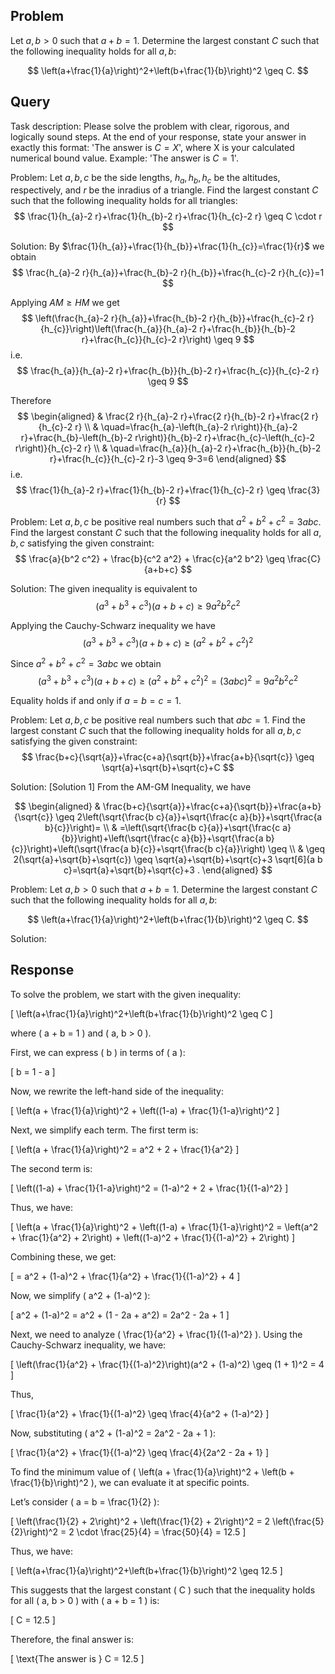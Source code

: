 ## Problem

Let $a, b > 0$ such that $a + b = 1$. Determine the largest constant $C$ such that the following inequality holds for all $a, b$:

$$
\left(a+\frac{1}{a}\right)^2+\left(b+\frac{1}{b}\right)^2 \geq C.
$$

## Query

Task description: Please solve the problem with clear, rigorous, and logically sound steps. At the end of your response, state your answer in exactly this format: 'The answer is $C=X$', where X is your calculated numerical bound value. Example: 'The answer is $C=1$'.



Problem: Let $a, b, c$ be the side lengths, $h_{a}, h_{b}, h_{c}$ be the altitudes, respectively, and $r$ be the inradius of a triangle. Find the largest constant $C$ such that the following inequality holds for all triangles:
$$
\frac{1}{h_{a}-2 r}+\frac{1}{h_{b}-2 r}+\frac{1}{h_{c}-2 r} \geq C \cdot r
$$

Solution: By $\frac{1}{h_{a}}+\frac{1}{h_{b}}+\frac{1}{h_{c}}=\frac{1}{r}$ we obtain
$$
\frac{h_{a}-2 r}{h_{a}}+\frac{h_{b}-2 r}{h_{b}}+\frac{h_{c}-2 r}{h_{c}}=1
$$

Applying $A M \geq H M$ we get
$$
\left(\frac{h_{a}-2 r}{h_{a}}+\frac{h_{b}-2 r}{h_{b}}+\frac{h_{c}-2 r}{h_{c}}\right)\left(\frac{h_{a}}{h_{a}-2 r}+\frac{h_{b}}{h_{b}-2 r}+\frac{h_{c}}{h_{c}-2 r}\right) \geq 9
$$
i.e.
$$
\frac{h_{a}}{h_{a}-2 r}+\frac{h_{b}}{h_{b}-2 r}+\frac{h_{c}}{h_{c}-2 r} \geq 9
$$

Therefore
$$
\begin{aligned}
& \frac{2 r}{h_{a}-2 r}+\frac{2 r}{h_{b}-2 r}+\frac{2 r}{h_{c}-2 r} \\
& \quad=\frac{h_{a}-\left(h_{a}-2 r\right)}{h_{a}-2 r}+\frac{h_{b}-\left(h_{b}-2 r\right)}{h_{b}-2 r}+\frac{h_{c}-\left(h_{c}-2 r\right)}{h_{c}-2 r} \\
& \quad=\frac{h_{a}}{h_{a}-2 r}+\frac{h_{b}}{h_{b}-2 r}+\frac{h_{c}}{h_{c}-2 r}-3 \geq 9-3=6
\end{aligned}
$$
i.e.
$$
\frac{1}{h_{a}-2 r}+\frac{1}{h_{b}-2 r}+\frac{1}{h_{c}-2 r} \geq \frac{3}{r}
$$



Problem: Let $a, b, c$ be positive real numbers such that $a^2 + b^2 + c^2 = 3abc$. Find the largest constant $C$ such that the following inequality holds for all $a, b, c$ satisfying the given constraint:
$$
\frac{a}{b^2 c^2} + \frac{b}{c^2 a^2} + \frac{c}{a^2 b^2} \geq \frac{C}{a+b+c}
$$

Solution: The given inequality is equivalent to
$$
\left(a^{3}+b^{3}+c^{3}\right)(a+b+c) \geq 9 a^{2} b^{2} c^{2}
$$

Applying the Cauchy-Schwarz inequality we have
$$
\left(a^{3}+b^{3}+c^{3}\right)(a+b+c) \geq\left(a^{2}+b^{2}+c^{2}\right)^{2}
$$

Since $a^{2}+b^{2}+c^{2}=3 a b c$ we obtain
$$
\left(a^{3}+b^{3}+c^{3}\right)(a+b+c) \geq\left(a^{2}+b^{2}+c^{2}\right)^{2}=(3 a b c)^{2}=9 a^{2} b^{2} c^{2}
$$

Equality holds if and only if $a=b=c=1$.



Problem: Let $a, b, c$ be positive real numbers such that $a b c = 1$. Find the largest constant $C$ such that the following inequality holds for all $a, b, c$ satisfying the given constraint:
$$
\frac{b+c}{\sqrt{a}}+\frac{c+a}{\sqrt{b}}+\frac{a+b}{\sqrt{c}} \geq \sqrt{a}+\sqrt{b}+\sqrt{c}+C
$$

Solution: [Solution 1]
From the AM-GM Inequality, we have

$$
\begin{aligned}
& \frac{b+c}{\sqrt{a}}+\frac{c+a}{\sqrt{b}}+\frac{a+b}{\sqrt{c}} \geq 2\left(\sqrt{\frac{b c}{a}}+\sqrt{\frac{c a}{b}}+\sqrt{\frac{a b}{c}}\right)= \\
& =\left(\sqrt{\frac{b c}{a}}+\sqrt{\frac{c a}{b}}\right)+\left(\sqrt{\frac{c a}{b}}+\sqrt{\frac{a b}{c}}\right)+\left(\sqrt{\frac{a b}{c}}+\sqrt{\frac{b c}{a}}\right) \geq \\
& \geq 2(\sqrt{a}+\sqrt{b}+\sqrt{c}) \geq \sqrt{a}+\sqrt{b}+\sqrt{c}+3 \sqrt[6]{a b c}=\sqrt{a}+\sqrt{b}+\sqrt{c}+3 .
\end{aligned}
$$

Problem: Let $a, b > 0$ such that $a + b = 1$. Determine the largest constant $C$ such that the following inequality holds for all $a, b$:

$$
\left(a+\frac{1}{a}\right)^2+\left(b+\frac{1}{b}\right)^2 \geq C.
$$

Solution:

## Response

To solve the problem, we start with the given inequality:

\[
\left(a+\frac{1}{a}\right)^2+\left(b+\frac{1}{b}\right)^2 \geq C
\]

where \( a + b = 1 \) and \( a, b > 0 \).

First, we can express \( b \) in terms of \( a \):

\[
b = 1 - a
\]

Now, we rewrite the left-hand side of the inequality:

\[
\left(a + \frac{1}{a}\right)^2 + \left((1-a) + \frac{1}{1-a}\right)^2
\]

Next, we simplify each term. The first term is:

\[
\left(a + \frac{1}{a}\right)^2 = a^2 + 2 + \frac{1}{a^2}
\]

The second term is:

\[
\left((1-a) + \frac{1}{1-a}\right)^2 = (1-a)^2 + 2 + \frac{1}{(1-a)^2}
\]

Thus, we have:

\[
\left(a + \frac{1}{a}\right)^2 + \left((1-a) + \frac{1}{1-a}\right)^2 = \left(a^2 + \frac{1}{a^2} + 2\right) + \left((1-a)^2 + \frac{1}{(1-a)^2} + 2\right)
\]

Combining these, we get:

\[
= a^2 + (1-a)^2 + \frac{1}{a^2} + \frac{1}{(1-a)^2} + 4
\]

Now, we simplify \( a^2 + (1-a)^2 \):

\[
a^2 + (1-a)^2 = a^2 + (1 - 2a + a^2) = 2a^2 - 2a + 1
\]

Next, we need to analyze \( \frac{1}{a^2} + \frac{1}{(1-a)^2} \). Using the Cauchy-Schwarz inequality, we have:

\[
\left(\frac{1}{a^2} + \frac{1}{(1-a)^2}\right)(a^2 + (1-a)^2) \geq (1 + 1)^2 = 4
\]

Thus,

\[
\frac{1}{a^2} + \frac{1}{(1-a)^2} \geq \frac{4}{a^2 + (1-a)^2}
\]

Now, substituting \( a^2 + (1-a)^2 = 2a^2 - 2a + 1 \):

\[
\frac{1}{a^2} + \frac{1}{(1-a)^2} \geq \frac{4}{2a^2 - 2a + 1}
\]

To find the minimum value of \( \left(a + \frac{1}{a}\right)^2 + \left(b + \frac{1}{b}\right)^2 \), we can evaluate it at specific points. 

Let’s consider \( a = b = \frac{1}{2} \):

\[
\left(\frac{1}{2} + 2\right)^2 + \left(\frac{1}{2} + 2\right)^2 = 2 \left(\frac{5}{2}\right)^2 = 2 \cdot \frac{25}{4} = \frac{50}{4} = 12.5
\]

Thus, we have:

\[
\left(a+\frac{1}{a}\right)^2+\left(b+\frac{1}{b}\right)^2 \geq 12.5
\]

This suggests that the largest constant \( C \) such that the inequality holds for all \( a, b > 0 \) with \( a + b = 1 \) is:

\[
C = 12.5
\]

Therefore, the final answer is:

\[
\text{The answer is } C = 12.5
\]